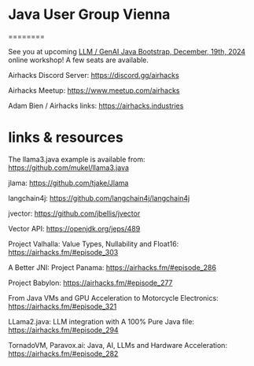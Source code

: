 # Java User Group Vienna

========

See you at upcoming [LLM / GenAI Java Bootstrap, December, 19th, 2024](https://airhacks.live) online workshop! A few seats are available.

Airhacks Discord Server: https://discord.gg/airhacks

Airhacks Meetup: https://www.meetup.com/airhacks

Adam Bien / Airhacks links: https://airhacks.industries

# links & resources

The llama3.java example is available from: https://github.com/mukel/llama3.java

jlama: https://github.com/tjake/Jlama

langchain4j: https://github.com/langchain4j/langchain4j

jvector: https://github.com/jbellis/jvector

Vector API: https://openjdk.org/jeps/489

Project Valhalla: Value Types, Nullability and Float16: https://airhacks.fm/#episode_303

A Better JNI: Project Panama: https://airhacks.fm/#episode_286

Project Babylon: https://airhacks.fm/#episode_277

From Java VMs and GPU Acceleration to Motorcycle Electronics: https://airhacks.fm/#episode_321

LLama2.java: LLM integration with A 100% Pure Java file: https://airhacks.fm/#episode_294

TornadoVM, Paravox.ai: Java, AI, LLMs and Hardware Acceleration: https://airhacks.fm/#episode_282